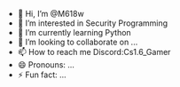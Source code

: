 - 👋 Hi, I’m @M618w
- 👀 I’m interested in Security Programming
- 🌱 I’m currently learning Python 
- 💞️ I’m looking to collaborate on ...
- 📫 How to reach me Discord:Cs1.6_Gamer
- 😄 Pronouns: ...
- ⚡ Fun fact: ...

<!---
M618w/M618w is a ✨ special ✨ repository because its `README.md` (this file) appears on your GitHub profile.
You can click the Preview link to take a look at your changes.
--->
